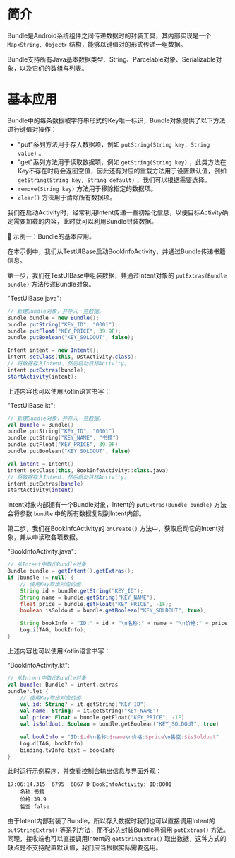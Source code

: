 # 简介
Bundle是Android系统组件之间传递数据时的封装工具，其内部实现是一个 `Map<String, Object>` 结构，能够以键值对的形式传递一组数据。

Bundle支持所有Java基本数据类型、String、Parcelable对象、Serializable对象，以及它们的数组与列表。

# 基本应用
Bundle中的每条数据被字符串形式的Key唯一标识，Bundle对象提供了以下方法进行键值对操作：

- "put"系列方法用于存入数据项，例如 `putString(String key, String value)` 。
- "get"系列方法用于读取数据项，例如 `getString(String key)` ，此类方法在Key不存在时将会返回空值，因此还有对应的重载方法用于设置默认值，例如 `getString(String key, String default)` ，我们可以根据需要选择。
- `remove(String key)` 方法用于移除指定的数据项。
- `clear()` 方法用于清除所有数据项。

我们在启动Activity时，经常利用Intent传递一些初始化信息，以便目标Activity确定需要加载的内容，此时就可以利用Bundle封装数据。

🔴 示例一：Bundle的基本应用。

在本示例中，我们从TestUIBase启动BookInfoActivity，并通过Bundle传递书籍信息。

第一步，我们在TestUIBase中组装数据，并通过Intent对象的 `putExtras(Bundle bundle)` 方法传递Bundle对象。

"TestUIBase.java":

```java
// 新建Bundle对象，并存入一些数据。
Bundle bundle = new Bundle();
bundle.putString("KEY_ID", "0001");
bundle.putFloat("KEY_PRICE", 39.9F);
bundle.putBoolean("KEY_SOLDOUT", false);

Intent intent = new Intent();
intent.setClass(this, DstActivity.class);
// 将数据存入Intent，然后启动目标Activity。
intent.putExtras(bundle);
startActivity(intent);
```

上述内容也可以使用Kotlin语言书写：

"TestUIBase.kt":

```kotlin
// 新建Bundle对象，并存入一些数据。
val bundle = Bundle()
bundle.putString("KEY_ID", "0001")
bundle.putString("KEY_NAME", "书籍")
bundle.putFloat("KEY_PRICE", 39.9F)
bundle.putBoolean("KEY_SOLDOUT", false)

val intent = Intent()
intent.setClass(this, BookInfoActivity::class.java)
// 将数据存入Intent，然后启动目标Activity。
intent.putExtras(bundle)
startActivity(intent)
```

Intent对象内部拥有一个Bundle对象，Intent的 `putExtras(Bundle bundle)` 方法会将参数 `bundle` 中的所有数据复制到Intent内部。

第二步，我们在BookInfoActivity的 `onCreate()` 方法中，获取启动它的Intent对象，并从中读取各项数据。

"BookInfoActivity.java":

```java
// 从Intent中取出Bundle对象
Bundle bundle = getIntent().getExtras();
if (bundle != null) {
    // 使用Key取出对应的值
    String id = bundle.getString("KEY_ID");
    String name = bundle.getString("KEY_NAME");
    float price = bundle.getFloat("KEY_PRICE", -1F);
    boolean isSoldout = bundle.getBoolean("KEY_SOLDOUT", true);

    String bookInfo = "ID:" + id + "\n名称:" + name + "\n价格:" + price + "\n售空:" + isSoldout;
    Log.i(TAG, bookInfo);
}
```

上述内容也可以使用Kotlin语言书写：

"BookInfoActivity.kt":

```kotlin
// 从Intent中取出Bundle对象
val bundle: Bundle? = intent.extras
bundle?.let {
    // 使用Key取出对应的值
    val id: String? = it.getString("KEY_ID")
    val name: String? = it.getString("KEY_NAME")
    val price: Float = bundle.getFloat("KEY_PRICE", -1F)
    val isSoldout: Boolean = bundle.getBoolean("KEY_SOLDOUT", true)

    val bookInfo = "ID:$id\n名称:$name\n价格:$price\n售空:$isSoldout"
    Log.d(TAG, bookInfo)
    binding.tvInfo.text = bookInfo
}
```

此时运行示例程序，并查看控制台输出信息与界面外观：

```text
17:06:14.315  6795  6867 D BookInfoActivity: ID:0001
    名称:书籍
    价格:39.9
    售空:false
```

由于Intent内部封装了Bundle，所以存入数据时我们也可以直接调用Intent的 `putStringExtra()` 等系列方法，而不必先封装Bundle再调用 `putExtras()` 方法。同理，接收端也可以直接调用Intent的 `getStringExtra()` 取出数据，这种方式的缺点是不支持配置默认值，我们应当根据实际需要选用。
